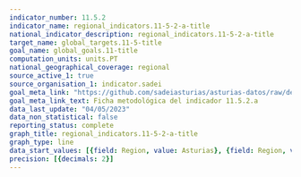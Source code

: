 ```yaml
---
indicator_number: 11.5.2
indicator_name: regional_indicators.11-5-2-a-title
national_indicator_description: regional_indicators.11-5-2-a-title
target_name: global_targets.11-5-title
goal_name: global_goals.11-title
computation_units: units.PT
national_geographical_coverage: regional
source_active_1: true
source_organisation_1: indicator.sadei
goal_meta_link: "https://github.com/sadeiasturias/asturias-datos/raw/develop/descargas/metodologia/11.5.2.a.pdf"
goal_meta_link_text: Ficha metodológica del indicador 11.5.2.a
data_last_update: "04/05/2023"
data_non_statistical: false
reporting_status: complete
graph_title: regional_indicators.11-5-2-a-title
graph_type: line
data_start_values: [{field: Region, value: Asturias}, {field: Region, value: España}]
precision: [{decimals: 2}]
---
```

